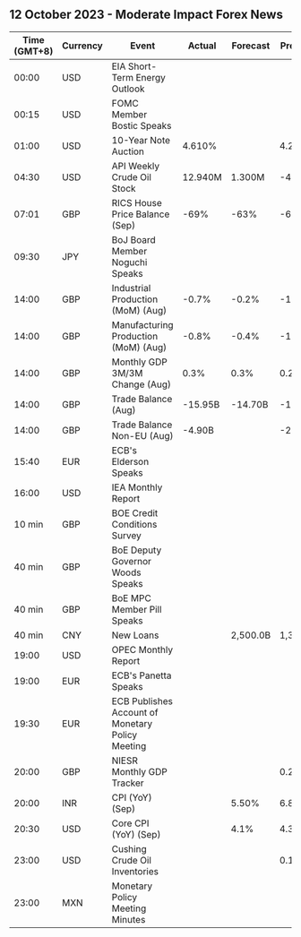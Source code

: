 ## 12 October 2023 - Moderate Impact Forex News

| Time (GMT+8) | Currency | Event | Actual | Forecast | Previous |
|------|----------|-------|--------|----------|----------|
| 00:00 | USD | EIA Short-Term Energy Outlook |  |  |  |
| 00:15 | USD | FOMC Member Bostic Speaks |  |  |  |
| 01:00 | USD | 10-Year Note Auction | 4.610% |  | 4.289% |
| 04:30 | USD | API Weekly Crude Oil Stock | 12.940M | 1.300M | -4.210M |
| 07:01 | GBP | RICS House Price Balance (Sep) | -69% | -63% | -68% |
| 09:30 | JPY | BoJ Board Member Noguchi Speaks |  |  |  |
| 14:00 | GBP | Industrial Production (MoM) (Aug) | -0.7% | -0.2% | -1.1% |
| 14:00 | GBP | Manufacturing Production (MoM) (Aug) | -0.8% | -0.4% | -1.2% |
| 14:00 | GBP | Monthly GDP 3M/3M Change (Aug) | 0.3% | 0.3% | 0.2% |
| 14:00 | GBP | Trade Balance (Aug) | -15.95B | -14.70B | -13.91B |
| 14:00 | GBP | Trade Balance Non-EU (Aug) | -4.90B |  | -2.65B |
| 15:40 | EUR | ECB's Elderson Speaks |  |  |  |
| 16:00 | USD | IEA Monthly Report |  |  |  |
| 10 min | GBP | BOE Credit Conditions Survey |  |  |  |
| 40 min | GBP | BoE Deputy Governor Woods Speaks |  |  |  |
| 40 min | GBP | BoE MPC Member Pill Speaks |  |  |  |
| 40 min | CNY | New Loans |  | 2,500.0B | 1,360.0B |
| 19:00 | USD | OPEC Monthly Report |  |  |  |
| 19:00 | EUR | ECB's Panetta Speaks |  |  |  |
| 19:30 | EUR | ECB Publishes Account of Monetary Policy Meeting |  |  |  |
| 20:00 | GBP | NIESR Monthly GDP Tracker |  |  | 0.2% |
| 20:00 | INR | CPI (YoY) (Sep) |  | 5.50% | 6.83% |
| 20:30 | USD | Core CPI (YoY) (Sep) |  | 4.1% | 4.3% |
| 23:00 | USD | Cushing Crude Oil Inventories |  |  | 0.132M |
| 23:00 | MXN | Monetary Policy Meeting Minutes |  |  |  |
